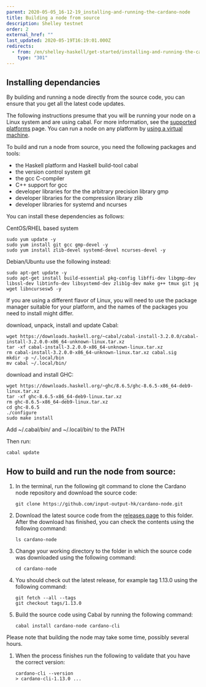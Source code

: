 ```yaml
---
parent: 2020-05-05_16-12-19_installing-and-running-the-cardano-node
title: Building a node from source
description: Shelley testnet
order: 2
external_href: ""
last_updated: 2020-05-19T16:19:01.000Z
redirects:
  - from: /en/shelley-haskell/get-started/installing-and-running-the-cardano-node/building-the-node-from-source/
    type: "301"
---
```

## Installing dependancies
By building and running a node directly from the source code, you can ensure that you get all the latest code updates.

The following instructions presume that you will be running your node on a Linux system and are using cabal. For more information, see the [supported platforms](shelley/about/supported-platforms/) page. You can run a node on any platform by [using a virtual machine](/shelley/get-started/installing-and-running-the-cardano-node/running-the-node-on-an-aws-instance/).

To build and run a node from source, you need the following packages and tools:

* the Haskell platform and Haskell build-tool cabal
* the version control system git
* the gcc C-compiler
* C++ support for gcc
* developer libraries for the the arbitrary precision library gmp
* developer libraries for the compression library zlib
* developer libraries for systemd and ncurses

You can install these dependencies as follows:

CentOS/RHEL based system
```shell
sudo yum update -y
sudo yum install git gcc gmp-devel -y
sudo yum install zlib-devel systemd-devel ncurses-devel -y
```

Debian/Ubuntu use the following instead:

```shell
sudo apt-get update -y
sudo apt-get install build-essential pkg-config libffi-dev libgmp-dev libssl-dev libtinfo-dev libsystemd-dev zlib1g-dev make g++ tmux git jq wget libncursesw5 -y
```

If you are using a different flavor of Linux, you will need to use the package manager suitable for your platform, and the names of the packages you need to install might differ.

download, unpack, install and update Cabal:

    wget https://downloads.haskell.org/~cabal/cabal-install-3.2.0.0/cabal-install-3.2.0.0-x86_64-unknown-linux.tar.xz
    tar -xf cabal-install-3.2.0.0-x86_64-unknown-linux.tar.xz
    rm cabal-install-3.2.0.0-x86_64-unknown-linux.tar.xz cabal.sig
    mkdir -p ~/.local/bin
    mv cabal ~/.local/bin/

download and install GHC:

    wget https://downloads.haskell.org/~ghc/8.6.5/ghc-8.6.5-x86_64-deb9-linux.tar.xz
    tar -xf ghc-8.6.5-x86_64-deb9-linux.tar.xz
    rm ghc-8.6.5-x86_64-deb9-linux.tar.xz
    cd ghc-8.6.5
    ./configure
    sudo make install

Add ~/.cabal/bin/ and ~/.local/bin/ to the PATH

Then run:

    cabal update

## How to build and run the node from source:

1. In the terminal, run the following git command to clone the Cardano node repository and download the source code:
   ```shell
   git clone https://github.com/input-output-hk/cardano-node.git
   ```
1. Download the latest source code from the [releases page](https://github.com/input-output-hk/cardano-node/releases) to this folder. After the download has finished, you can check the contents using the following command:
   ```shell
   ls cardano-node
   ```
1. Change your working directory to the folder in which the source code was downloaded using the following command:
   ```shell
   cd cardano-node
   ```
1. You should check out the latest release, for example tag 1.13.0 using the following command:
   ```shell
   git fetch --all --tags
   git checkout tags/1.13.0
   ```
1. Build the source code using Cabal by running the following command:
   ```shell
   cabal install cardano-node cardano-cli
   ```
Please note that building the node may take some time, possibly several hours.  

1. When the process finishes run the following to validate that you have the correct version:
   ```shell
   cardano-cli --version
   > cardano-cli-1.13.0 ...
   ```

